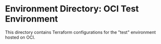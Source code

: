 # Environment Directory: OCI Test Environment

This directory contains Terraform configurations for the "test" environment hosted on OCI.
